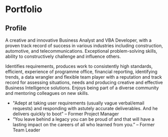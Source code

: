 # Portfolio

## Profile  
 
A creative and innovative Business Analyst and VBA Developer, with a proven track record of success in various industries including construction, automotive, and telecommunications. Exceptional problem-solving skills, ability to constructively challenge and influence others.

Identifies requirements, produces work to consistently high standards, efficient, experience of programme office, financial reporting, identifying trends, a data wrangler and flexible team player with a reputation and track record for assessing situations, needs and producing creative and effective Business Intelligence solutions. Enjoys being part of a diverse community and mentoring colleagues on new skills.

- "Adept at taking user requirements (usually vague verbal/email requests) and responding with astutely accurate deliverables. And he delivers quickly to boot” – Former Project Manager
- “You leave behind a legacy you can be proud of and that will have a lasting impact on the careers of all who learned from you.” – Former Team Leader

